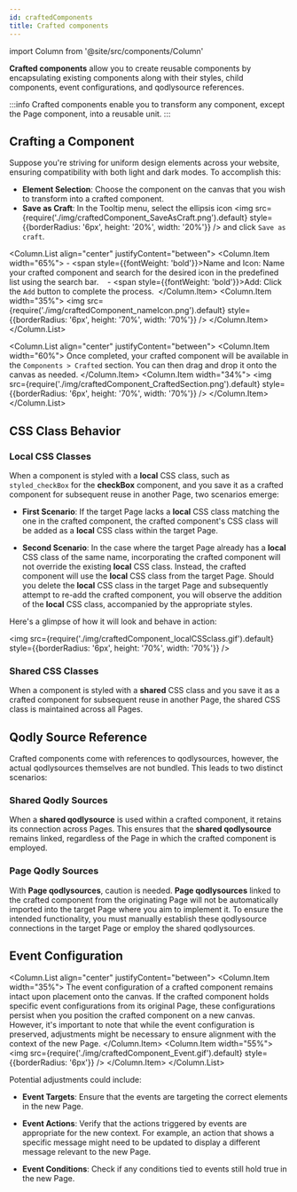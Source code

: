 ```yaml
---
id: craftedComponents
title: Crafted components
---
```

import Column from '@site/src/components/Column'

**Crafted components** allow you to create reusable components by encapsulating existing components along with their styles, child components, event configurations, and qodlysource references. 

:::info 
Crafted components enable you to transform any component, except the Page component, into a reusable unit. 
:::



## Crafting a Component 

Suppose you're striving for uniform design elements across your website, ensuring compatibility with both light and dark modes. To accomplish this:

- **Element Selection**: Choose the component on the canvas that you wish to transform into a crafted component.
- **Save as Craft**: In the Tooltip menu, select the ellipsis icon <img src={require('./img/craftedComponent_SaveAsCraft.png').default} style={{borderRadius: '6px', height: '20%', width: '20%'}} /> and click `Save as craft`.

<Column.List align="center" justifyContent="between">
    <Column.Item width="65%">
        - <span style={{fontWeight: 'bold'}}>Name and Icon</span>: Name your crafted component and search for the desired icon in the predefined list using the search bar.&nbsp; &nbsp; 
        - <span style={{fontWeight: 'bold'}}>Add</span>: Click the <code>Add</code> button to complete the process.&nbsp; 
    </Column.Item>
    <Column.Item width="35%">
        <img src={require('./img/craftedComponent_nameIcon.png').default} style={{borderRadius: '6px', height: '70%', width: '70%'}} />
    </Column.Item>
</Column.List>

<Column.List align="center" justifyContent="between">
    <Column.Item width="60%">
        Once completed, your crafted component will be available in the <code>Components > Crafted</code> section. You can then drag and drop it onto the canvas as needed.
    </Column.Item>
    <Column.Item width="34%">
        <img src={require('./img/craftedComponent_CraftedSection.png').default} style={{borderRadius: '6px', height: '70%', width: '70%'}} />
    </Column.Item>
</Column.List>

## CSS Class Behavior

### Local CSS Classes

When a component is styled with a **local** CSS class, such as `styled_checkBox` for the **checkBox** component, and you save it as a crafted component for subsequent reuse in another Page, two scenarios emerge:

- **First Scenario**: If the target Page lacks a **local** CSS class matching the one in the crafted component, the crafted component's CSS class will be added as a **local** CSS class within the target Page.

- **Second Scenario**: In the case where the target Page already has a **local** CSS class of the same name, incorporating the crafted component will not override the existing **local** CSS class. Instead, the crafted component will use the **local** CSS class from the target Page. Should you delete the **local** CSS class in the target Page and subsequently attempt to re-add the crafted component, you will observe the addition of the **local** CSS class, accompanied by the appropriate styles.


Here's a glimpse of how it will look and behave in action:

<img src={require('./img/craftedComponent_localCSSclass.gif').default} style={{borderRadius: '6px', height: '70%', width: '70%'}} />


### Shared CSS Classes

When a component is styled with a **shared** CSS class and you save it as a crafted component for subsequent reuse in another Page, the shared CSS class is maintained across all Pages.



## Qodly Source Reference

Crafted components come with references to qodlysources, however, the actual qodlysources themselves are not bundled. This leads to two distinct scenarios:

### Shared Qodly Sources

When a **shared qodlysource** is used within a crafted component, it retains its connection across Pages. This ensures that the **shared qodlysource** remains linked, regardless of the Page in which the crafted component is employed.


### Page Qodly Sources

With **Page qodlysources**, caution is needed. **Page qodlysources** linked to the crafted component from the originating Page will not be automatically imported into the target Page where you aim to implement it. To ensure the intended functionality, you must manually establish these qodlysource connections in the target Page or employ the shared qodlysources.



## Event Configuration


<Column.List align="center" justifyContent="between">
    <Column.Item width="35%">
        The event configuration of a crafted component remains intact upon placement onto the canvas. If the crafted component holds specific event configurations from its original Page, these configurations persist when you position the crafted component on a new canvas. &nbsp; &nbsp; &nbsp; 
        However, it's important to note that while the event configuration is preserved, adjustments might be necessary to ensure alignment with the context of the new Page. 
    </Column.Item>
    <Column.Item width="55%">
        <img src={require('./img/craftedComponent_Event.gif').default} style={{borderRadius: '6px'}} />
    </Column.Item>
</Column.List>



Potential adjustments could include:

- **Event Targets**: Ensure that the events are targeting the correct elements in the new Page.

- **Event Actions**: Verify that the actions triggered by events are appropriate for the new context. For example, an action that shows a specific message might need to be updated to display a different message relevant to the new Page.

- **Event Conditions**: Check if any conditions tied to events still hold true in the new Page. 